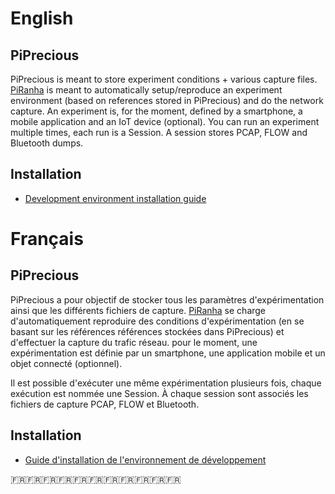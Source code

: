 # English 
## PiPrecious
PiPrecious is meant to store experiment conditions + various capture files. 
[PiRanha](https://github.com/PiRanhaLysis/PiRanha) is meant to automatically setup/reproduce an experiment environment (based on references stored in PiPrecious) 
and do the network capture. An experiment is, for the moment, defined by a smartphone, a mobile application and an IoT device (optional).
You can run an experiment multiple times, each run is a Session. A session stores PCAP, FLOW and Bluetooth dumps.

## Installation
*  [Development environment installation guide](doc/install_en.md)

# Français 
## PiPrecious
PiPrecious a pour objectif de stocker tous les paramètres d'expérimentation ainsi que les différents fichiers de capture. 
[PiRanha](https://github.com/PiRanhaLysis/PiRanha) se charge d'automatiquement reproduire des conditions d'expérimentation
(en se basant sur les références références stockées dans PiPrecious) et d'effectuer la capture du trafic réseau. 
pour le moment, une expérimentation est définie par un smartphone, une application mobile et un objet connecté (optionnel).

Il est possible d'exécuter une même expérimentation plusieurs fois, chaque exécution est nommée une Session. À chaque 
session sont associés les fichiers de capture PCAP, FLOW et Bluetooth.

## Installation
*  [Guide d'installation de l'environnement de développement](doc/install_fr.md)

🇫🇷🇫🇷🇫🇷🇫🇷🇫🇷🇫🇷🇫🇷🇫🇷🇫🇷🇫🇷🇫🇷
